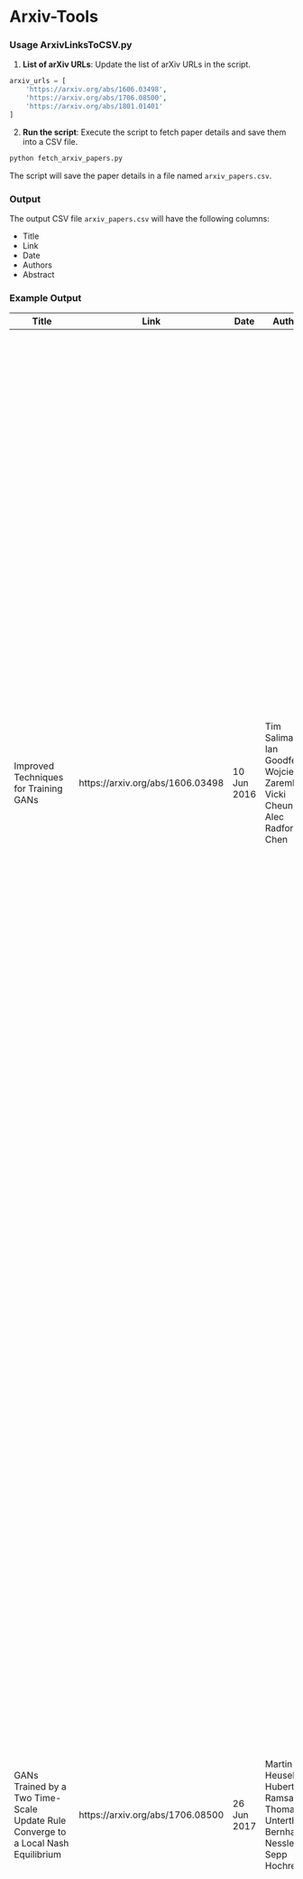 # Arxiv-Tools


### Usage ArxivLinksToCSV.py

1. **List of arXiv URLs**: Update the list of arXiv URLs in the script.

```python
arxiv_urls = [
    'https://arxiv.org/abs/1606.03498',
    'https://arxiv.org/abs/1706.08500',
    'https://arxiv.org/abs/1801.01401'
]
```

2. **Run the script**: Execute the script to fetch paper details and save them into a CSV file.

```sh
python fetch_arxiv_papers.py
```

The script will save the paper details in a file named `arxiv_papers.csv`.

### Output

The output CSV file `arxiv_papers.csv` will have the following columns:

- Title
- Link
- Date
- Authors
- Abstract

### Example Output

|Title|Link|Date|Authors|Abstract|
|---|---|---|---|---|
|Improved Techniques for Training GANs|https://arxiv\.org/abs/1606\.03498|10 Jun 2016|Tim Salimans, Ian Goodfellow, Wojciech Zaremba, Vicki Cheung, Alec Radford, Xi Chen|We present a variety of new architectural features and training procedures that we apply to the generative adversarial networks \(GANs\) framework\. We focus on two applications of GANs: semi-supervised learning, and the generation of images that humans find visually realistic\. Unlike most work on generative models, our primary goal is not to train a model that assigns high likelihood to test data, nor do we require the model to be able to learn well without using any labels\. Using our new techniques, we achieve state-of-the-art results in semi-supervised classification on MNIST, CIFAR-10 and SVHN\. The generated images are of high quality as confirmed by a visual Turing test: our model generates MNIST samples that humans cannot distinguish from real data, and CIFAR-10 samples that yield a human error rate of 21\.3%\. We also present ImageNet samples with unprecedented resolution and show that our methods enable the model to learn recognizable features of ImageNet classes\.|
|GANs Trained by a Two Time-Scale Update Rule Converge to a Local Nash Equilibrium|https://arxiv\.org/abs/1706\.08500|26 Jun 2017|Martin Heusel, Hubert Ramsauer, Thomas Unterthiner, Bernhard Nessler, Sepp Hochreiter|Generative Adversarial Networks \(GANs\) excel at creating realistic images with complex models for which maximum likelihood is infeasible\. However, the convergence of GAN training has still not been proved\. We propose a two time-scale update rule \(TTUR\) for training GANs with stochastic gradient descent on arbitrary GAN loss functions\. TTUR has an individual learning rate for both the discriminator and the generator\. Using the theory of stochastic approximation, we prove that the TTUR converges under mild assumptions to a stationary local Nash equilibrium\. The convergence carries over to the popular Adam optimization, for which we prove that it follows the dynamics of a heavy ball with friction and thus prefers flat minima in the objective landscape\. For the evaluation of the performance of GANs at image generation, we introduce the "Fréchet Inception Distance" \(FID\) which captures the similarity of generated images to real ones better than the Inception Score\. In experiments, TTUR improves learning for DCGANs and Improved Wasserstein GANs \(WGAN-GP\) outperforming conventional GAN training on CelebA, CIFAR-10, SVHN, LSUN Bedrooms, and the One Billion Word Benchmark\.|
|Demystifying MMD GANs|https://arxiv\.org/abs/1801\.01401|4 Jan 2018|Mikołaj Bińkowski, Danica J\. Sutherland, Michael Arbel, Arthur Gretton|We investigate the training and performance of generative adversarial networks using the Maximum Mean Discrepancy \(MMD\) as critic, termed MMD GANs\. As our main theoretical contribution, we clarify the situation with bias in GAN loss functions raised by recent work: we show that gradient estimators used in the optimization process for both MMD GANs and Wasserstein GANs are unbiased, but learning a discriminator based on samples leads to biased gradients for the generator parameters\. We also discuss the issue of kernel choice for the MMD critic, and characterize the kernel corresponding to the energy distance used for the Cramer GAN critic\. Being an integral probability metric, the MMD benefits from training strategies recently developed for Wasserstein GANs\. In experiments, the MMD GAN is able to employ a smaller critic network than the Wasserstein GAN, resulting in a simpler and faster-training algorithm with matching performance\. We also propose an improved measure of GAN convergence, the Kernel Inception Distance, and show how to use it to dynamically adapt learning rates during GAN training\.|

